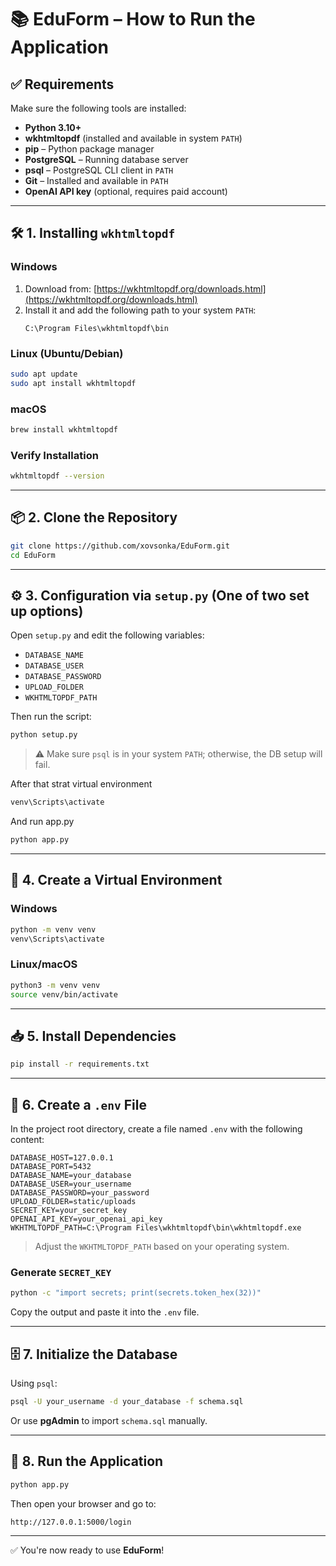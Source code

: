 # 📚 EduForm – How to Run the Application

## ✅ Requirements

Make sure the following tools are installed:

- **Python 3.10+**
- **wkhtmltopdf** (installed and available in system `PATH`)
- **pip** – Python package manager
- **PostgreSQL** – Running database server
- **psql** – PostgreSQL CLI client in `PATH`
- **Git** – Installed and available in `PATH`
- **OpenAI API key** (optional, requires paid account)

---

## 🛠 1. Installing `wkhtmltopdf`

### Windows

1. Download from: [https://wkhtmltopdf.org/downloads.html](https://wkhtmltopdf.org/downloads.html)  
2. Install it and add the following path to your system `PATH`:  
   ```
   C:\Program Files\wkhtmltopdf\bin
   ```

### Linux (Ubuntu/Debian)

```bash
sudo apt update
sudo apt install wkhtmltopdf
```

### macOS

```bash
brew install wkhtmltopdf
```

### Verify Installation

```bash
wkhtmltopdf --version
```

---

## 📦 2. Clone the Repository

```bash
git clone https://github.com/xovsonka/EduForm.git
cd EduForm
```

---

## ⚙️ 3. Configuration via `setup.py` (One of two set up options)

Open `setup.py` and edit the following variables:

- `DATABASE_NAME`
- `DATABASE_USER`
- `DATABASE_PASSWORD`
- `UPLOAD_FOLDER`
- `WKHTMLTOPDF_PATH`

Then run the script:

```bash
python setup.py
```

> ⚠️ Make sure `psql` is in your system `PATH`; otherwise, the DB setup will fail.

After that strat virtual environment
```bash
venv\Scripts\activate
```
And run app.py
```bash
python app.py
```

---

## 🧪 4. Create a Virtual Environment

### Windows

```bash
python -m venv venv
venv\Scripts\activate
```

### Linux/macOS

```bash
python3 -m venv venv
source venv/bin/activate
```

---

## 📥 5. Install Dependencies

```bash
pip install -r requirements.txt
```

---

## 🔐 6. Create a `.env` File

In the project root directory, create a file named `.env` with the following content:

```env
DATABASE_HOST=127.0.0.1
DATABASE_PORT=5432
DATABASE_NAME=your_database
DATABASE_USER=your_username
DATABASE_PASSWORD=your_password
UPLOAD_FOLDER=static/uploads
SECRET_KEY=your_secret_key
OPENAI_API_KEY=your_openai_api_key
WKHTMLTOPDF_PATH=C:\Program Files\wkhtmltopdf\bin\wkhtmltopdf.exe
```

> Adjust the `WKHTMLTOPDF_PATH` based on your operating system.

### Generate `SECRET_KEY`

```bash
python -c "import secrets; print(secrets.token_hex(32))"
```

Copy the output and paste it into the `.env` file.

---

## 🗄 7. Initialize the Database

Using `psql`:

```bash
psql -U your_username -d your_database -f schema.sql
```

Or use **pgAdmin** to import `schema.sql` manually.

---

## 🚀 8. Run the Application

```bash
python app.py
```

Then open your browser and go to:

```
http://127.0.0.1:5000/login
```

---

✅ You're now ready to use **EduForm**!
